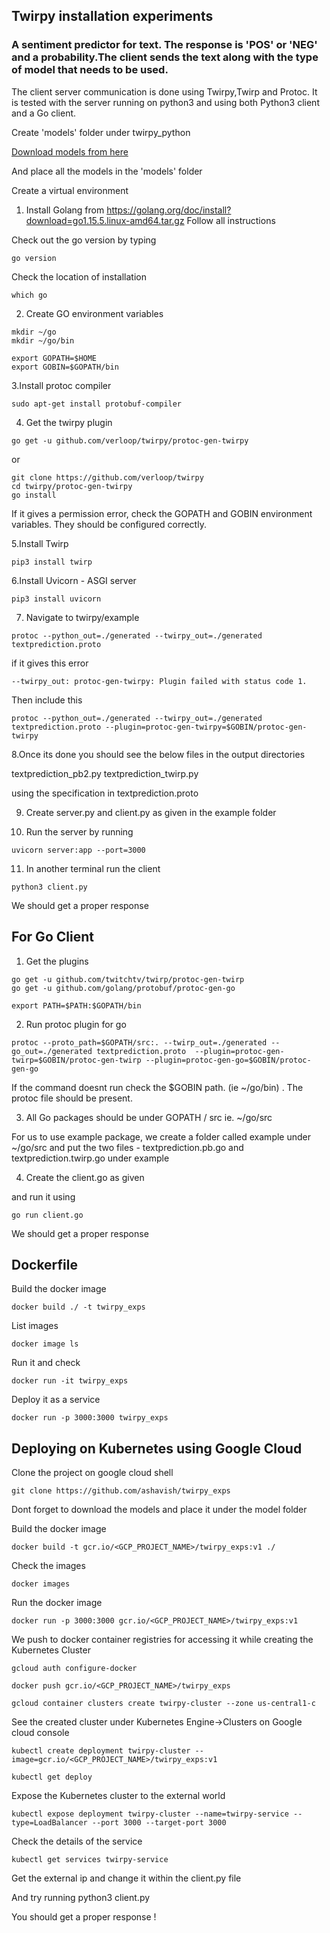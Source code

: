 ## Twirpy installation experiments

### A sentiment predictor for text. The response is 'POS' or 'NEG' and a probability.The client sends the text along with the type of model that needs to be used.

The client server communication is done using Twirpy,Twirp and Protoc. It is tested with the server running on python3 and using both Python3 client and a Go client.


Create 'models' folder under twirpy_python

[Download models from here](https://drive.google.com/file/d/18CP2gUiYXyRF3r2jhe70ESC5_1R2Q9p6/view?usp=sharing)

And place all the models in the 'models' folder 


Create a virtual environment

1. Install Golang from https://golang.org/doc/install?download=go1.15.5.linux-amd64.tar.gz
Follow all instructions

Check out the go version by typing
```
go version
```

Check the location of installation
```
which go
```

2. Create GO environment variables

```
mkdir ~/go
mkdir ~/go/bin
```

```
export GOPATH=$HOME
export GOBIN=$GOPATH/bin
```


3.Install protoc compiler

```
sudo apt-get install protobuf-compiler
```

4. Get the twirpy plugin

```
go get -u github.com/verloop/twirpy/protoc-gen-twirpy
```
or 

```
git clone https://github.com/verloop/twirpy
cd twirpy/protoc-gen-twirpy
go install 
```

If it gives a permission error, check the GOPATH and GOBIN environment variables. They should be configured correctly.

5.Install Twirp

```
pip3 install twirp
```

6.Install Uvicorn - ASGI server 

```
pip3 install uvicorn
```

7. Navigate to twirpy/example

```
protoc --python_out=./generated --twirpy_out=./generated textprediction.proto
```

if it gives this error

```
--twirpy_out: protoc-gen-twirpy: Plugin failed with status code 1.
```

Then include this 

```
protoc --python_out=./generated --twirpy_out=./generated textprediction.proto --plugin=protoc-gen-twirpy=$GOBIN/protoc-gen-twirpy
```

8.Once its done you should see the below files in the output directories

textprediction_pb2.py
textprediction_twirp.py

using the specification in textprediction.proto

9. Create server.py and client.py as given in the example folder

10. Run the server by running

```
uvicorn server:app --port=3000
```

11. In another terminal run the client

```
python3 client.py
```

We should get a proper response


## For Go Client

1. Get the plugins

```
go get -u github.com/twitchtv/twirp/protoc-gen-twirp
go get -u github.com/golang/protobuf/protoc-gen-go
```

```
export PATH=$PATH:$GOPATH/bin
```

2. Run protoc plugin for go

```
protoc --proto_path=$GOPATH/src:. --twirp_out=./generated --go_out=./generated textprediction.proto  --plugin=protoc-gen-twirp=$GOBIN/protoc-gen-twirp --plugin=protoc-gen-go=$GOBIN/protoc-gen-go
```

If the command doesnt run check the $GOBIN path. (ie ~/go/bin) . The protoc file should be present.


3. All Go packages should be under GOPATH / src ie. ~/go/src

For us to use example package, we create a folder called example under ~/go/src and put the two files - textprediction.pb.go and textprediction.twirp.go under example


4. Create the client.go as given 

and run it using

```
go run client.go
```

We should get a proper response


## Dockerfile

Build the docker image 

```
docker build ./ -t twirpy_exps
```

List images
```
docker image ls
```

Run it and check
```
docker run -it twirpy_exps
```

Deploy it as a service

```
docker run -p 3000:3000 twirpy_exps
```


## Deploying on Kubernetes using Google Cloud 

Clone the project on google cloud shell

```
git clone https://github.com/ashavish/twirpy_exps
```

Dont forget to download the models and place it under the model folder

Build the docker image

```
docker build -t gcr.io/<GCP_PROJECT_NAME>/twirpy_exps:v1 ./
```
Check the images
```
docker images
```

Run the docker image
```
docker run -p 3000:3000 gcr.io/<GCP_PROJECT_NAME>/twirpy_exps:v1
```

We push to docker container registries for accessing it while creating the Kubernetes Cluster

```
gcloud auth configure-docker
```

```
docker push gcr.io/<GCP_PROJECT_NAME>/twirpy_exps
```

```
gcloud container clusters create twirpy-cluster --zone us-central1-c
```

See the created cluster under Kubernetes Engine->Clusters on Google cloud console

```
kubectl create deployment twirpy-cluster --image=gcr.io/<GCP_PROJECT_NAME>/twirpy_exps:v1
```

```
kubectl get deploy
```

Expose the Kubernetes cluster to the external world
```
kubectl expose deployment twirpy-cluster --name=twirpy-service --type=LoadBalancer --port 3000 --target-port 3000
```

Check the details of the service
```
kubectl get services twirpy-service
```

Get the external ip and change it within the client.py file

And try running python3 client.py

You should get a proper response !
